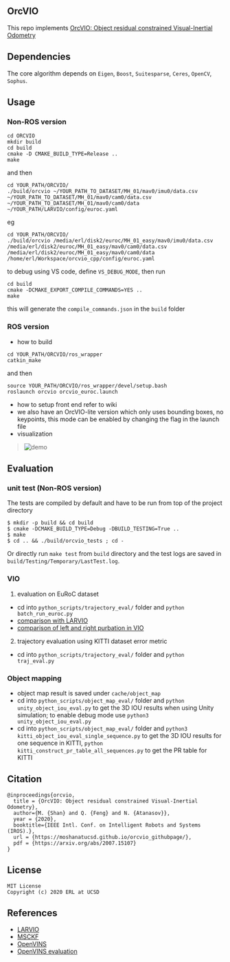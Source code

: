 ## OrcVIO 

This repo implements [OrcVIO: Object residual constrained Visual-Inertial Odometry](https://moshan.cf/orcvio_githubpage/)

## Dependencies 

The core algorithm depends on `Eigen`, `Boost`, `Suitesparse`, `Ceres`, `OpenCV`, `Sophus`. 

## Usage 

### Non-ROS version 
```
cd ORCVIO
mkdir build
cd build
cmake -D CMAKE_BUILD_TYPE=Release ..
make
```
and then 
``` shellsession
cd YOUR_PATH/ORCVIO/
./build/orcvio ~/YOUR_PATH_TO_DATASET/MH_01/mav0/imu0/data.csv ~/YOUR_PATH_TO_DATASET/MH_01/mav0/cam0/data.csv ~/YOUR_PATH_TO_DATASET/MH_01/mav0/cam0/data ~/YOUR_PATH/LARVIO/config/euroc.yaml
```
eg 
``` shellsession
cd YOUR_PATH/ORCVIO/
./build/orcvio /media/erl/disk2/euroc/MH_01_easy/mav0/imu0/data.csv /media/erl/disk2/euroc/MH_01_easy/mav0/cam0/data.csv /media/erl/disk2/euroc/MH_01_easy/mav0/cam0/data /home/erl/Workspace/orcvio_cpp/config/euroc.yaml
```
to debug using VS code, define `VS_DEBUG_MODE`, then run
```
cd build
cmake -DCMAKE_EXPORT_COMPILE_COMMANDS=YES ..
make
```
this will generate the `compile_commands.json` in the `build` folder 

### ROS version 
- how to build 
```
cd YOUR_PATH/ORCVIO/ros_wrapper
catkin_make
```
and then 
```
source YOUR_PATH/ORCVIO/ros_wrapper/devel/setup.bash
roslaunch orcvio orcvio_euroc.launch
```
- how to setup front end refer to wiki 
- we also have an OrcVIO-lite version which only uses bounding boxes, no keypoints, this mode can be enabled by changing the flag in the launch file 
- visualization 
> ![demo](assets/demo-unity.gif)

## Evaluation 

### unit test (Non-ROS version)

The tests are compiled by default and have to be run from top of the project directory

``` shellsession
$ mkdir -p build && cd build
$ cmake -DCMAKE_BUILD_TYPE=Debug -DBUILD_TESTING=True ..
$ make
$ cd .. && ./build/orcvio_tests ; cd -
```

Or directly run `make test` from `build` directory and the test logs are saved in `build/Testing/Temporary/LastTest.log`.

### VIO 

1. evaluation on EuRoC dataset 
- cd into `python_scripts/trajectory_eval/` folder and `python batch_run_euroc.py`
- [comparison with LARVIO](https://github.com/moshanATucsd/orcvio_cpp/blob/master/eval_results/orcvio_vs_larvio/orcvio_vs_larvio_euroc.md) 
- [comparison of left and right purbation in VIO](https://github.com/moshanATucsd/orcvio_cpp/blob/master/eval_results/left_vs_right_perturb/orcvio_result.md) 

2. trajectory evaluation using KITTI dataset error metric
- cd into `python_scripts/trajectory_eval/` folder and `python traj_eval.py`

### Object mapping 

- object map result is saved under `cache/object_map`
- cd into `python_scripts/object_map_eval/` folder and `python unity_object_iou_eval.py` to get the 3D IOU results when using Unity simulation; to enable debug mode use `python3 unity_object_iou_eval.py` 
- cd into `python_scripts/object_map_eval/` folder and `python3 kitti_object_iou_eval_single_sequence.py` to get the 3D IOU results for one sequence in KITTI, `python kitti_construct_pr_table_all_sequences.py` to get the PR table for KITTI

## Citation 

```
@inproceedings{orcvio,
  title = {OrcVIO: Object residual constrained Visual-Inertial Odometry},
  author={M. {Shan} and Q. {Feng} and N. {Atanasov}},
  year = {2020},
  booktitle={IEEE Intl. Conf. on Intelligent Robots and Systems (IROS).},
  url = {https://moshanatucsd.github.io/orcvio_githubpage/},
  pdf = {https://arxiv.org/abs/2007.15107}
}
```

## License

```
MIT License
Copyright (c) 2020 ERL at UCSD
```

## References 

- [LARVIO](https://github.com/PetWorm/LARVIO)
- [MSCKF](https://github.com/KumarRobotics/msckf_vio)
- [OpenVINS](https://github.com/rpng/open_vins)
- [OpenVINS evaluation](https://github.com/symao/open_vins)

